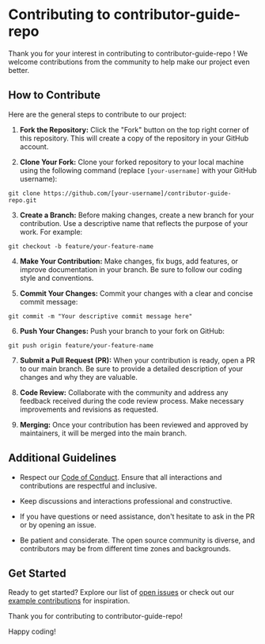 # Contributing to contributor-guide-repo

Thank you for your interest in contributing to contributor-guide-repo ! We welcome contributions from the community to help make our project even better.

## How to Contribute

Here are the general steps to contribute to our project:

1. **Fork the Repository:** Click the "Fork" button on the top right corner of this repository. This will create a copy of the repository in your GitHub account.

2. **Clone Your Fork:** Clone your forked repository to your local machine using the following command (replace `[your-username]` with your GitHub username):

```git clone https://github.com/[your-username]/contributor-guide-repo.git```


3. **Create a Branch:** Before making changes, create a new branch for your contribution. Use a descriptive name that reflects the purpose of your work. For example:

```git checkout -b feature/your-feature-name```


4. **Make Your Contribution:** Make changes, fix bugs, add features, or improve documentation in your branch. Be sure to follow our coding style and conventions.

5. **Commit Your Changes:** Commit your changes with a clear and concise commit message:

```git commit -m "Your descriptive commit message here"```


6. **Push Your Changes:** Push your branch to your fork on GitHub:

```git push origin feature/your-feature-name```


7. **Submit a Pull Request (PR):** When your contribution is ready, open a PR to our main branch. Be sure to provide a detailed description of your changes and why they are valuable.

8. **Code Review:** Collaborate with the community and address any feedback received during the code review process. Make necessary improvements and revisions as requested.

9. **Merging:** Once your contribution has been reviewed and approved by maintainers, it will be merged into the main branch.

## Additional Guidelines

- Respect our [Code of Conduct](CODE_OF_CONDUCT.md). Ensure that all interactions and contributions are respectful and inclusive.

- Keep discussions and interactions professional and constructive.

- If you have questions or need assistance, don't hesitate to ask in the PR or by opening an issue.

- Be patient and considerate. The open source community is diverse, and contributors may be from different time zones and backgrounds.

## Get Started

Ready to get started? Explore our list of [open issues](https://github.com/[your-username]/[repository-name]/issues) or check out our [example contributions](examples/) for inspiration.

Thank you for contributing to contributor-guide-repo!

Happy coding!



